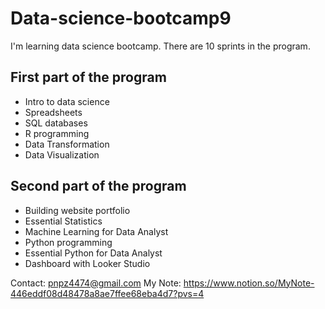 # Data-science-bootcamp9

I'm learning data science bootcamp. There are 10 sprints in the program.

## First part of the program

- Intro to data science
- Spreadsheets
- SQL databases
- R programming
- Data Transformation
- Data Visualization

## Second part of the program

- Building website portfolio
- Essential Statistics
- Machine Learning for Data Analyst
- Python programming
- Essential Python for Data Analyst
- Dashboard with Looker Studio

Contact: pnpz4474@gmail.com
My Note: https://www.notion.so/MyNote-446eddf08d48478a8ae7ffee68eba4d7?pvs=4

